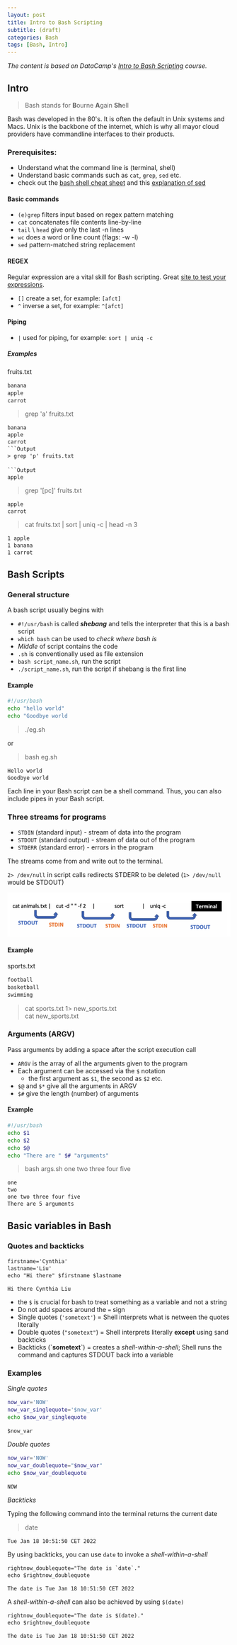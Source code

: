 ```yaml
---
layout: post
title: Intro to Bash Scripting
subtitle: (draft)
categories: Bash
tags: [Bash, Intro]
---
```

*The content is based on DataCamp's [Intro to Bash Scripting](https://www.datacamp.com/courses/introduction-to-bash-scripting) course.*

## Intro

> Bash stands for **B**ourne **A**gain **Sh**ell

Bash was developed in the 80's. It is often the default in Unix systems and Macs. Unix is the backbone of the internet, which is why all mayor cloud providers have commandline interfaces to their products.

### Prerequisites: 

- Understand what the command line is (terminal, shell)
- Understand basic commands such as `cat`, `grep`, `sed` etc.
- check out the [bash shell cheat sheet](https://www.educative.io/blog/bash-shell-command-cheat-sheet) and this [explanation of sed](https://www.grymoire.com/Unix/Sed.html#uh-0)

#### Basic commands

- `(e)grep` filters input based on regex pattern matching
- `cat` concatenates file contents line-by-line
- `tail` \ `head` give only the last -n lines
- `wc` does a word or line count (flags: -w -l)
- `sed` pattern-matched string replacement

#### REGEX

Regular expression are a vital skill for Bash scripting. Great [site to test your expressions](https://regex101.com/).


- `[]` create a set, for example: `[afct]`
- `^` inverse a set, for example: `^[afct]`

#### Piping

- `|` used for piping, for example: `sort | uniq -c`

##### Examples

fruits.txt
```bash
banana
apple
carrot
```
> grep 'a' fruits.txt

```Output
banana
apple
carrot
```Output
> grep 'p' fruits.txt

```Output
apple
```
> grep '[pc]' fruits.txt

```Output
apple
carrot
```
> cat fruits.txt \| sort \| uniq -c \| head -n 3

```Output
1 apple
1 banana
1 carrot
```

## Bash Scripts

### General structure

A bash script usually begins with

- `#!/usr/bash` is called ***shebang*** and tells the interpreter that this is a bash script
- `which bash` can be used to *check where bash is*
- *Middle* of script contains the code
- `.sh` is conventionally used as file extension
- `bash script_name.sh`, run the script
- `./script_name.sh`, run the script if shebang is the first line 


#### Example

```bash
#!/usr/bash
echo "hello world"
echo "Goodbye world
```
> ./eg.sh

or
> bash eg.sh

```output
Hello world
Goodbye world
```

Each line in your Bash script can be a shell command. Thus, you can also include pipes in your Bash script.

### Three streams for programs

- `STDIN` (standard input) - stream of data into the program
- `STDOUT` (standard output) - stream of data out of the program
- `STDERR` (standard error) - errors in the program

The streams come from and write out to the terminal.

`2> /dev/null` in script calls redirects STDERR to be deleted (`1> /dev/null` would be STDOUT)

![STDOUT_STDIN](/assets/images/post_images/intro_to_bash_scripting/STDOUT_STDIN.png)

#### Example

sports.txt
```bash
football
basketball
swimming
```
> cat sports.txt 1> new_sports.txt
<br>cat new_sports.txt

### Arguments (ARGV)

Pass arguments by adding a space after the script execution call

- `ARGV` is the array of all the arguments given to the program
-  Each argument can be accessed via the `$` notation
    - the first argument as `$1`, the second as `$2` etc.
- `$@` and `$*` give all the arguments in ARGV
- `$#` give the length (number) of arguments

#### Example

```bash
#!/usr/bash
echo $1
echo $2
echo $@
echo "There are " $# "arguments"
```

> bash args.sh one two three four five

```Output
one
two
one two three four five
There are 5 arguments
```

## Basic variables in Bash

### Quotes and backticks
```
firstname='Cynthia'
lastname='Liu'
echo "Hi there" $firstname $lastname
```
```Output
Hi there Cynthia Liu
```

- the `$` is crucial for bash to treat something as a variable and not a string
- Do not add spaces around the `=` sign
- Single quotes (`'sometext'`) = Shell interprets what is netween the quotes literally
- Double quotes (`"sometext"`) = Shell interprets literally **except** using `$`and backticks
- Backticks (**\`sometext\`**) = creates a *shell-within-a-shell*; Shell runs the command and captures STDOUT back into a variable

### Examples

*Single quotes*
```Bash
now_var='NOW'
now_var_singlequote='$now_var'
echo $now_var_singlequote
```
```Output
$now_var
```
*Double quotes*
```Bash
now_var='NOW'
now_var_doublequote="$now_var"
echo $now_var_doublequote
```
```
NOW
```
*Backticks*

Typing the following command into the terminal returns the current date
> date

```Output
Tue Jan 18 10:51:50 CET 2022
```
By using backticks, you can use `date` to invoke a *shell-within-a-shell*

```
rightnow_doublequote="The date is `date`."
echo $rightnow_doublequote
```
```Output
The date is Tue Jan 18 10:51:50 CET 2022
```
A *shell-within-a-shell* can also be achieved by using `$(date)`
```
rightnow_doublequote="The date is $(date)."
echo $rightnow_doublequote
```
```Output
The date is Tue Jan 18 10:51:50 CET 2022
```


